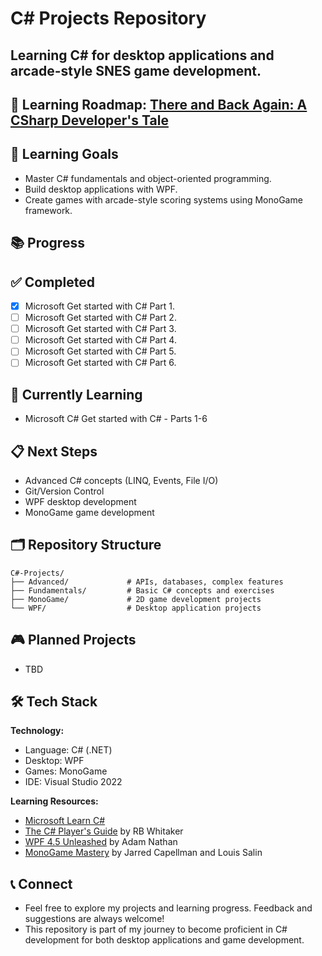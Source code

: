 # C# Projects Repository

Learning C# for desktop applications and arcade-style SNES game development.
---
📖 **Learning Roadmap:** [There and Back Again: A CSharp Developer's Tale](./There-and-Back-Again.md)
---
## 🎯 Learning Goals
- Master C# fundamentals and object-oriented programming.
- Build desktop applications with WPF.
- Create games with arcade-style scoring systems using MonoGame framework.

## 📚 Progress

## ✅ Completed
- [x] Microsoft Get started with C# Part 1.
- [ ] Microsoft Get started with C# Part 2.
- [ ] Microsoft Get started with C# Part 3.
- [ ] Microsoft Get started with C# Part 4.
- [ ] Microsoft Get started with C# Part 5.
- [ ] Microsoft Get started with C# Part 6.

## 🚧 Currently Learning
- Microsoft C# Get started with C# - Parts 1-6

## 📋 Next Steps
- Advanced C# concepts (LINQ, Events, File I/O)
- Git/Version Control
- WPF desktop development
- MonoGame game development

## 🗂️ Repository Structure
```
C#-Projects/
├── Advanced/             # APIs, databases, complex features
├── Fundamentals/         # Basic C# concepts and exercises
├── MonoGame/             # 2D game development projects
└── WPF/                  # Desktop application projects
```
## 🎮 Planned Projects
- TBD

## 🛠️ Tech Stack
**Technology:**
- Language: C# (.NET)
- Desktop: WPF
- Games: MonoGame
- IDE: Visual Studio 2022

**Learning Resources:**
- [Microsoft Learn C#](https://learn.microsoft.com/en-us/collections/yz26f8y64n7k07)
- [The C# Player's Guide](https://www.amazon.com/C-Players-Guide-5th/dp/0985580151) by RB Whitaker
- [WPF 4.5 Unleashed](https://www.amazon.com/WPF-4-5-Unleashed-Adam-Nathan/dp/0672336979?dib=eyJ2IjoiMSJ9.N7dWjTadWzA7oSHz1vjk9Y_jL2bR4GdVEwCkh7gZvrA.DrFR6vy_tTNHcznlCbR-HslPmSh2SjI-iz0gY596mmc&dib_tag=se&keywords=WPF+4.5+Unleashed&qid=1754194266&sr=8-1) by Adam Nathan
- [MonoGame Mastery](https://www.amazon.com/MonoGame-Mastery-Multi-Platform-Reusable-Engine/dp/1484263081) by Jarred Capellman and Louis Salin

## 📞 Connect
- Feel free to explore my projects and learning progress. Feedback and suggestions are always welcome!
- This repository is part of my journey to become proficient in C# development for both desktop applications and game development.
